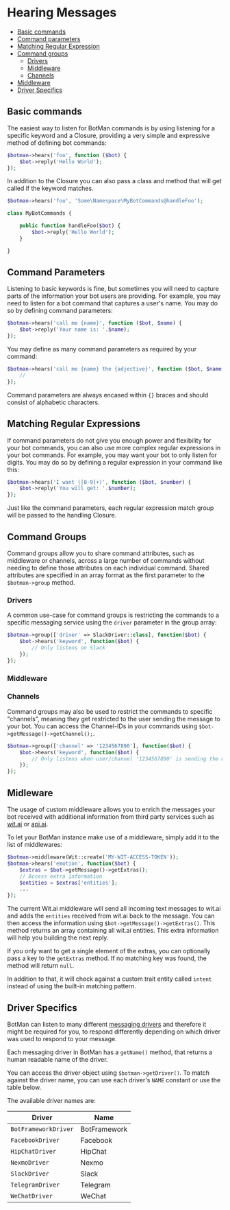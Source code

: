 # Hearing Messages

- [Basic commands](#basic-commands)
- [Command parameters](#command-parameters)
- [Matching Regular Expression](#matching-regular-expressions)
- [Command groups](#command-groups)
    - [Drivers](#command-groups-drivers)
    - [Middleware](#command-groups-middleware)
    - [Channels](#command-groups-channels)
- [Middleware](#middleware)
- [Driver Specifics](#driver-specifics)

<a id="basic-commands"></a>
## Basic commands

The easiest way to listen for BotMan commands is by using listening for a specific keyword and a Closure, providing a very simple and expressive method of defining bot commands:

```php
$botman->hears('foo', function ($bot) {
    $bot->reply('Hello World');
});
```

In addition to the Closure you can also pass a class and method that will get called if the keyword matches.

```php
$botman->hears('foo', 'Some\Namespace\MyBotCommands@handleFoo');

class MyBotCommands {

    public function handleFoo($bot) {
        $bot->reply('Hello World');
    }

}
```

<a id="command-parameters"></a>
## Command Parameters

Listening to basic keywords is fine, but sometimes you will need to capture parts of the information your bot users are providing. 
For example, you may need to listen for a bot command that captures a user's name. You may do so by defining command parameters:

```php
$botman->hears('call me {name}', function ($bot, $name) {
    $bot->reply('Your name is: '.$name);
});
```

You may define as many command parameters as required by your command:

```php
$botman->hears('call me {name} the {adjective}', function ($bot, $name, $adjective) {
    //
});
```

Command parameters are always encased within `{}` braces and should consist of alphabetic characters.

<a id="matching-regular-expressions"></a>
## Matching Regular Expressions

If command parameters do not give you enough power and flexibility for your bot commands, you can also use more complex regular expressions in your bot commands. For example, you may want your bot to only listen for digits. You may do so by defining a regular expression in your command like this:


```php
$botman->hears('I want ([0-9]+)', function ($bot, $number) {
    $bot->reply('You will get: '.$number);
});
```

Just like the command parameters, each regular expression match group will be passed to the handling Closure.

<a id="command-groups"></a>
## Command Groups

Command groups allow you to share command attributes, such as middleware or channels, across a large number of commands without needing to define those attributes on each individual command. Shared attributes are specified in an array format as the first parameter to the `$botman->group` method.

### Drivers
A common use-case for command groups is restricting the commands to a specific messaging service using the `driver` parameter in the group array:

```php
$botman->group(['driver' => SlackDriver::class], function($bot) {
    $bot->hears('keyword', function($bot) {
        // Only listens on Slack
    });
});
```

### Middleware

### Channels
Command groups may also be used to restrict the commands to specific "channels", meaning they get restricted to the user sending the message to your bot. You can access the Channel-IDs in your commands using `$bot->getMessage()->getChannel();`.

```php
$botman->group(['channel' => '1234567890'], function($bot) {
    $bot->hears('keyword', function($bot) {
        // Only listens when user/channel '1234567890' is sending the message.
    });
});
```

<a id="middleware"></a>
## Midleware

The usage of custom middleware allows you to enrich the messages your bot received with additional information from third party services such as [wit.ai](http://wit.ai) or [api.ai](http://api.ai).

To let your BotMan instance make use of a middleware, simply add it to the list of middlewares:

```php
$botman->middleware(Wit::create('MY-WIT-ACCESS-TOKEN'));
$botman->hears('emotion', function($bot) {
    $extras = $bot->getMessage()->getExtras();
    // Access extra information
    $entities = $extras['entities'];
    ...
});
```

The current Wit.ai middleware will send all incoming text messages to wit.ai and adds the `entities` received from wit.ai back to the message.
You can then access the information using `$bot->getMessage()->getExtras()`. This method returns an array containing all wit.ai entities. This extra information will help you building the next reply.

If you only want to get a single element of the extras, you can optionally pass a key to the `getExtras` method. If no matching key was found, the method will return `null`.

In addition to that, it will check against a custom trait entity called `intent` instead of using the built-in matching pattern.

<a id="driver-specifics"></a>
## Driver Specifics

BotMan can listen to many different [messaging drivers](#connect-with-your-messaging-service) and therefore it might be required for you, to respond differently depending on which
driver was used to respond to your message.

Each messaging driver in BotMan has a `getName()` method, that returns a human readable name of the driver.
 
You can access the driver object using `$botman->getDriver()`.
To match against the driver name, you can use each driver's `NAME` constant or use the table below.

The available driver names are:

| Driver | Name 
|--- |---
| `BotFrameworkDriver` | BotFramework
| `FacebookDriver` | Facebook
| `HipChatDriver` | HipChat
| `NexmoDriver` | Nexmo
| `SlackDriver` | Slack
| `TelegramDriver` | Telegram
| `WeChatDriver` | WeChat
